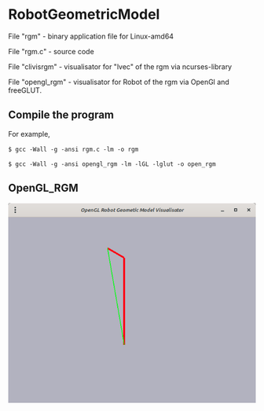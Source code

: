 # RobotGeometricModel

File "rgm" - binary application file for Linux-amd64

File "rgm.c" - source code

File "clivisrgm" - visualisator for "lvec" of the rgm via ncurses-library

File "opengl_rgm" - visualisator for Robot of the rgm via OpenGl and freeGLUT.

## Compile the program

For example,

````
$ gcc -Wall -g -ansi rgm.c -lm -o rgm
````

````
$ gcc -Wall -g -ansi opengl_rgm -lm -lGL -lglut -o open_rgm
````

## OpenGL_RGM

![Example](https://github.com/UlyssesApokin/RobotGeometricModel/raw/main/opengl_rgm.png)
